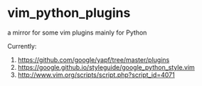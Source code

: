 # vim_python_plugins
a mirror for some vim plugins mainly for Python

Currently:
1. https://github.com/google/yapf/tree/master/plugins
2. https://google.github.io/styleguide/google_python_style.vim
3. http://www.vim.org/scripts/script.php?script_id=4071
